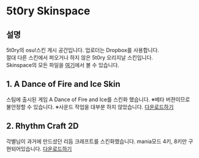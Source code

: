# 5t0ry Skinspace
## 설명
5t0ry의 osu!스킨 게시 공간입니다.  업로더는 Dropbox를 사용합니다.<br />
절대 다른 스킨에서 퍼오거나 하지 않은 5t0ry 오리지날 스킨입니다.<br />
Skinspace의 모든 파일을 [여기](https://www.dropbox.com/sh/thzj2nznuf4zp8b/AADyQ34qv9DUgJi6xhH3a3d4a?dl=0)에서 볼 수 있습니다.

## 1. A Dance of Fire and Ice Skin
스팀에 출시된 게임 A Dance of Fire and Ice를 스킨화 했습니다.  ※베타 버젼이므로 불안정할 수 있습니다.  ※사운드 작업을 대부분 하지 않았습니다.  [다운로드하기](https://www.dropbox.com/s/vivjtfpijn1msp6/A%20Dance%20of%20Fire%20and%20Ice%20Skin.osk?dl=0)

## 2. Rhythm Craft 2D
각별님이 과거에 만드셨던 리듬 크래프트를 스킨화했습니다.  mania모드 4키, 8키만 구현되어있습니다.  [다운로드하기](https://www.dropbox.com/s/o5swbnfv3nghmei/Rhythm%20Craft%202D.osk?dl=0)
